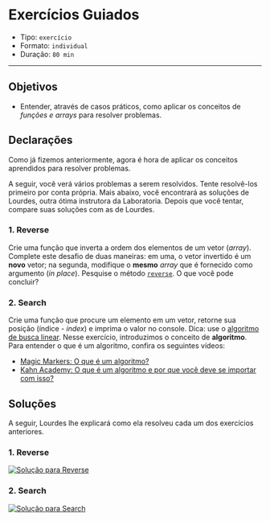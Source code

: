 # Exercícios Guiados

* Tipo: `exercício`
* Formato: `individual`
* Duração: `80 min`

***

## Objetivos

* Entender, através de casos práticos, como aplicar os conceitos de _funções e_ _arrays_ para resolver problemas.

## Declarações

Como já fizemos anteriormente, agora é hora de aplicar os conceitos aprendidos para resolver problemas.

A seguir, você verá vários problemas a serem resolvidos. Tente resolvê-los primeiro por conta própria. Mais abaixo, você encontrará as soluções de Lourdes, outra ótima instrutora da Laboratoria. Depois que você tentar, compare suas soluções com as de Lourdes.

### 1. Reverse

Crie uma função que inverta a ordem dos elementos de um vetor \(_array_\). Complete este desafio de duas maneiras: em uma, o vetor invertido é um **novo** vetor; na segunda, modifique o **mesmo** _array_ que é fornecido como argumento \(_in place_\). Pesquise o método [`reverse`](https://developer.mozilla.org/en/docs/Web/JavaScript/Reference/Global_Objects/Array/reverse). O que você pode concluir?

### 2. Search

Crie uma função que procure um elemento em um vetor, retorne sua posição \(índice - _index_\) e imprima o valor no console. Dica: use o [algoritmo de busca linear](https://en.wikipedia.org/wiki/Linear_search). Nesse exercício, introduzimos o conceito de **algoritmo**. Para entender o que é um algoritmo, confira os seguintes vídeos:

* [Magic Markers: O que é um algoritmo?](https://www.youtube.com/watch?v=U3CGMyjzlvM)
* [Kahn Academy: O que é um algoritmo e por que você deve se importar com isso?](https://pt.khanacademy.org/computing/computer-science/algorithms/intro-to-algorithms/v/what-are-algorithms)

## Soluções

A seguir, Lourdes lhe explicará como ela resolveu cada um dos exercícios anteriores.

### 1. Reverse

[![Solu&#xE7;&#xE3;o para Reverse](https://img.youtube.com/vi/BgcnOdIrUdo/0.jpg)](https://www.youtube.com/watch?v=BgcnOdIrUdo)

### 2. Search

[![Solu&#xE7;&#xE3;o para Search](https://img.youtube.com/vi/JjcDSIShTm0/0.jpg)](https://www.youtube.com/watch?v=JjcDSIShTm0)

